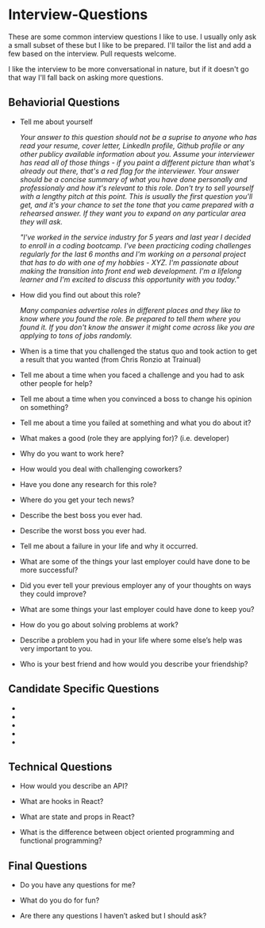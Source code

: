 # Interview-Questions
These are some common interview questions I like to use. I usually only ask a small subset of these but I like to be prepared. I'll tailor the list and add a few based on the interview. Pull requests welcome. 

I like the interview to be more conversational in nature, but if it doesn't go
that way I'll fall back on asking more questions.

## Behaviorial Questions

+ Tell me about yourself

  *Your answer to this question should not be a suprise to anyone who has read your resume, cover letter, LinkedIn profile, Github profile or any other publicy available information about you. Assume your interviewer has read all of those things - if you paint a different picture than what's already out there, that's a red flag for the interviewer. Your answer should be a concise summary of what you have done personally and professionaly and how it's relevant to this role. Don't try to sell yourself with a lengthy pitch at this point. This is usually the first question you'll get, and it's your chance to set the tone that you came prepared with a rehearsed answer. If they want you to expand on any particular area they will ask.*

  *"I've worked in the service industry for 5 years and last year I decided to enroll in a coding bootcamp. I've been practicing coding challenges regularly for the last 6 months and I'm working on a personal project that has to do with one of my hobbies - XYZ. I'm passionate about making the transition into front end web development.  I'm a lifelong learner and I'm excited to discuss this opportunity with you today."*

+ How did you find out about this role?

  *Many companies advertise roles in different places and they like to know where you found the role. Be prepared to tell them where you found it. If you don't know the answer it might come across like you are applying to tons of jobs randomly.*
  
+ When is a time that you challenged the status quo and took action to get a result that you wanted (from Chris Ronzio at Trainual)

+ Tell me about a time when you faced a challenge and you had to ask other people for help?

+ Tell me about a time when you convinced a boss to change his opinion on something?

+ Tell me about a time you failed at something and what you do about it? 

+ What makes a good (role they are applying for)? (i.e. developer)
  
+ Why do you want to work here?

+ How would you deal with challenging coworkers?

+ Have you done any research for this role?

+ Where do you get your tech news?

+ Describe the best boss you ever had.

+ Describe the worst boss you ever had.

+ Tell me about a failure in your life and why it occurred.

+ What are some of the things your last employer could have done to be more successful?

+ Did you ever tell your previous employer any of your thoughts on ways they could improve?

+ What are some things your last employer could have done to keep you?

+ How do you go about solving problems at work?

+ Describe a problem you had in your life where some else’s help was very important to you.

+ Who is your best friend and how would you describe your friendship?

## Candidate Specific Questions

+

+

+

+

+


## Technical Questions

+ How would you describe an API?

+ What are hooks in React?

+ What are state and props in React?

+ What is the difference between object oriented programming and functional programming?


## Final Questions

+ Do you have any questions for me?

+ What do you do for fun? 

+ Are there any questions I haven’t asked but I should ask?

